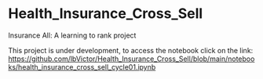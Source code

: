 # Health_Insurance_Cross_Sell
Insurance All: A learning to rank project

This project is under development, to access the notebook click on the link: https://github.com/lbVictor/Health_Insurance_Cross_Sell/blob/main/notebooks/health_insurance_cross_sell_cycle01.ipynb
